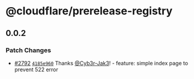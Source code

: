 # @cloudflare/prerelease-registry

## 0.0.2

### Patch Changes

- [#2792](https://github.com/cloudflare/workers-sdk/pull/2792) [`4185e960`](https://github.com/cloudflare/workers-sdk/commit/4185e960958e952c669b94d86eacc6b263319ee9) Thanks [@Cyb3r-Jak3](https://github.com/Cyb3r-Jak3)! - feature: simple index page to prevent 522 error
